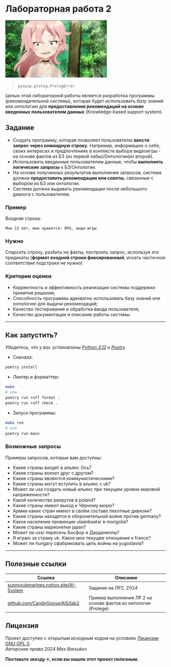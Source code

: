 # Лабораторная работа 2

<img alt="surprised-benisumomo" src="https://github.com/maxbarsukov/itmo/blob/master/.docs/anime-surprised-benisumomo.gif" height="180">

> `pyswip.prolog.PrologError`

Целью этой лабораторной работы является разработка программы (рекомендательной системы), которая будет использовать *базу знаний* или *онтологию* для **предоставления рекомендаций на основе введенных пользователем данных** (Knowledge-based support system).

## Задание

- Создать программу, которая позволяет пользователю **ввести запрос через командную строку**. Например, информацию о себе, своих интересах и предпочтениях в контексте выбора видеоигры - на основе фактов из БЗ (из первой лабы)/Онтологии(из второй).
- Использовать введенные пользователем данные, чтобы **выполнить логические запросы** к БЗ/Онтологии.
- На основе полученных результатов выполнения запросов, система должна **предоставить рекомендации или советы**, связанные с выбором из БЗ или онтологии.
- Система должна выдавать рекомендации после небольшого диалога с пользователем.

### Пример

Входная строка:

    Мне 13 лет, мне нравятся: RPG, инди-игры


### Нужно

Спарсить строку, разбить на факты, построить запрос, используя эти предикаты (**формат входной строки фиксированный**, искать частичное соответствие подстроки не нужно)

### Критерии оценки

- Корректность и эффективность реализации системы поддержки принятия решения;
- Способность программы адекватно использовать базу знаний или онтологию для выдачи рекомендаций;
- Качество тестирования и обработка ввода пользователя;
- Качество документации и описание работы системы.

---

## Как запустить?

*Убедитесь, что у вас установлены [Python 3.12](https://www.python.org/downloads/release/python-3123/) и [Poetry](https://python-poetry.org/)*

- Сначала:

```sh
poetry install
```

- Линтер и форматтер:

```sh
make
# или
poetry run ruff format .
poetry run ruff check .
```

- Запуск программы:

```sh
make run
# или
poetry run main
```

### Возможные запросы

Примеры запросов, которые вам доступны:

- Какие страны входят в альянс Ось?
- Какие страны воюют друг с другом?
- Какие страны являются коммунистическими?
- Какие страны могут вступить в альянс с uk?
- Может ли usa создать новый альянс при текущем уровне мировой напряженности?
- Какой количество рекрутов в poland?
- Какие страны имеют выход к Чёрному морю?
- Армии каких стран имеют в своём составе пехотные дивизии?
- Какие страны находятся в оборонительной войне против germany?
- Какое население провинции ulaanbaatar в mongolia?
- Какие страны марионетки japan?
- Может ли ussr пересечь Босфор и Дарданеллы?
- Я играю за страну uk. Какое мое текущее отношение к france?
- Может ли hungary сфабриковать цель войны на yugoslavia?

---

## Полезные ссылки

| Ссылка | Описание |
| --- | --- |
| [sunnysubmarines.notion.site/AI-System](https://sunnysubmarines.notion.site/AI-System-a559a46cddc44363bdf27b77e10b7d85#e81ed3e5bc1f4131846acb4e13b1c64a) | Задание на ЛР2, 2024 |
| [github.com/CandyGoose/AIS/lab2](https://github.com/CandyGoose/Artificial_intelligence_systems/tree/main/lab2) | Пример выполнения ЛР 2 на основе фактов из онтологии (Protege) |

## Лицензия <a name="license"></a>

Проект доступен с открытым исходным кодом на условиях [Лицензии GNU GPL 3](https://opensource.org/license/gpl-3-0/). \
*Авторские права 2024 Max Barsukov*

**Поставьте звезду :star:, если вы нашли этот проект полезным.**
